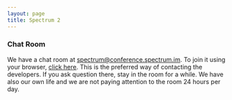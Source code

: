 ```yaml
---
layout: page
title: Spectrum 2
---
```


### Chat Room

We have a chat room at [spectrum@conference.spectrum.im](xmpp:spectrum@conference.spectrum.im?join). To join it using your browser, [click here](http://slack.spectrum.im/chat). This is the preferred way of
contacting the developers. If you ask question there, stay in the room for a while. We have also our own life and we are not paying
attention to the room 24 hours per day.
